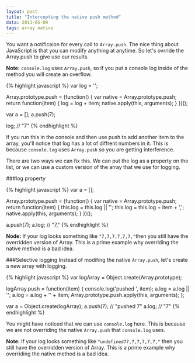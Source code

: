 ```yaml
---
layout: post
title: "Intercepting the native push method"
data: 2013-05-09
tags: array native
---
```


You want a notificaion for every call to `Array.push`. The nice thing about JavaScript is that you can modify anything at anytime. So let's ovrride the Array.push to give use our results.

**Note:** `console.log` uses `Array.push`, so if you put a console log inside of the method you will create an overflow.

{% highlight javascript %}
var log = '';

Array.prototype.push = (function() {
  var native = Array.prototype.push;
  return function(item) {
    log = log + item;
    native.apply(this, arguments);
  }
})();

var a = [];
a.push(7);

log; // "7"
{% endhighlight %}

If you run this in the console and then use push to add another item to the array, you'll notice that log has a lot of diffrent numbers in it. This is because `console.log` uses `Array.push` so you are getting interference.


There are two ways we can fix this. We can put the log as a property on the list, or we can use a custom version of the array that we use for logging.

###log property

{% highlight javascript %}
var a = [];

Array.prototype.push = (function() {
  var native = Array.prototype.push;
  return function(item) {
    this.log = this.log || '';
    this.log = this.log + item + ',';
    native.apply(this, arguments);
  }
})();

a.push(7);
a.log; // "7,"
{% endhighlight %}

**Node:** If your log looks something like `"7,7,7,7,7,7,"`then you still have the overridden version of Array. This is a prime example why overriding the native method is a bad idea. 


###Selective logging
Instead of modifing the native `Array.push`, let's create a new array with logging.

{% highlight javascript %}
var logArray = Object.create(Array.prototype);

logArray.push = function(item) {
  console.log('pushed ', item);
  a.log = a.log || '';
  a.log = a.log + '' + item;
  Array.prototype.push.apply(this, arguments);
};

var a = Object.create(logArray);
a.push(7); // "pushed  7"
a.log; // "7"
{% endhighlight %}

You might have noticed that we can use `console.log` here. This is because we are not overriding the native `Array.push` that `console.log` uses. 

**Note:** If your log looks something like `"undefined77,7,7,7,7,7,"` then you still have the overridden version of Array. This is a prime example why overriding the native method is a bad idea.

